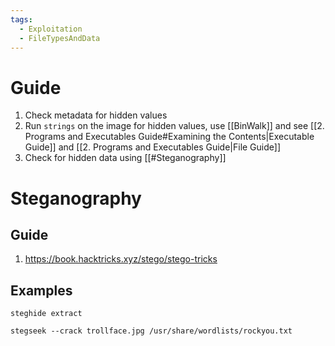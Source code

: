 ```yaml
---
tags:
  - Exploitation
  - FileTypesAndData
---
```


# Guide

1. Check metadata for hidden values
2. Run `strings` on the image for hidden values, use [[BinWalk]] and see [[2. Programs and Executables Guide#Examining the Contents|Executable Guide]] and [[2. Programs and Executables Guide|File Guide]]
3. Check for hidden data using [[#Steganography]]

# Steganography

## Guide

1. https://book.hacktricks.xyz/stego/stego-tricks

## Examples

```
steghide extract
```
```
stegseek --crack trollface.jpg /usr/share/wordlists/rockyou.txt
```
